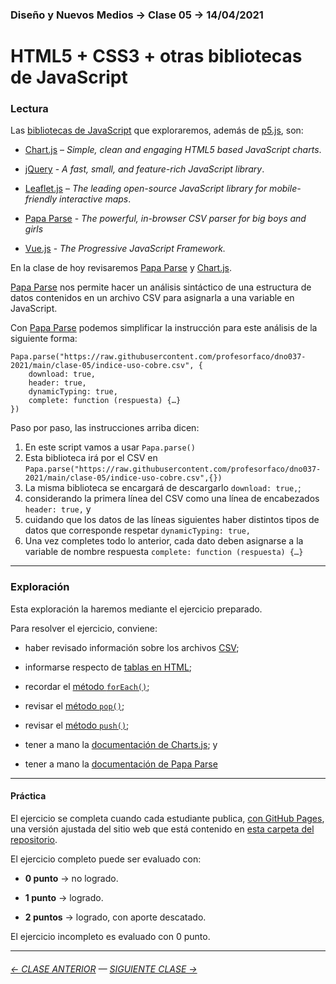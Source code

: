 ### Diseño y Nuevos Medios → Clase 05 → 14/04/2021

# HTML5 + CSS3 + otras bibliotecas de JavaScript

### Lectura

Las [bibliotecas de JavaScript](https://en.wikipedia.org/wiki/List_of_JavaScript_libraries) que exploraremos, además de [p5.js](https://p5js.org/es/), son:

- [Chart.js](https://www.chartjs.org/) – *Simple, clean and engaging HTML5 based JavaScript charts*.

- [jQuery](https://jquery.com/) - *A fast, small, and feature-rich JavaScript library*.

- [Leaflet.js](https://leafletjs.com/) – *The leading open-source JavaScript library for mobile-friendly interactive maps*.

- [Papa Parse](https://www.papaparse.com/) - *The powerful, in-browser CSV parser for big boys and girls*

- [Vue.js](https://v3.vuejs.org/) - *The Progressive JavaScript Framework.*

En la clase de hoy revisaremos [Papa Parse](https://www.papaparse.com/) y [Chart.js](https://www.chartjs.org/).

[Papa Parse](https://www.papaparse.com/) nos permite hacer un análisis sintáctico de una estructura de datos contenidos en un archivo CSV para asignarla a una variable en JavaScript.

Con [Papa Parse](https://www.papaparse.com/) podemos simplificar la instrucción para este análisis de la siguiente forma:

```
Papa.parse("https://raw.githubusercontent.com/profesorfaco/dno037-2021/main/clase-05/indice-uso-cobre.csv", {
    download: true,
    header: true,
    dynamicTyping: true,
    complete: function (respuesta) {…}
})
```

Paso por paso, las instrucciones arriba dicen:

1. En este script vamos a usar `Papa.parse()`
2. Esta biblioteca irá por el CSV en `Papa.parse("https://raw.githubusercontent.com/profesorfaco/dno037-2021/main/clase-05/indice-uso-cobre.csv",{})`
3. La misma biblioteca se encargará de descargarlo `download: true,`; 
4. considerando la primera línea del CSV como una línea de encabezados `header: true,` y
5. cuidando que los datos de las líneas siguientes  haber distintos tipos de datos que corresponde respetar `dynamicTyping: true,`
6. Una vez completes todo lo anterior, cada dato deben asignarse a la variable de nombre respuesta `complete: function (respuesta) {…}`

- - - - - - - - - - - 

### Exploración

Esta exploración la haremos mediante el ejercicio preparado. 

Para resolver el ejercicio, conviene: 

- haber revisado información sobre los archivos [CSV](https://es.wikipedia.org/wiki/Valores_separados_por_comas);

- informarse respecto de [tablas en HTML](https://www.htmlquick.com/es/tutorials/tables.html);

- recordar el [método `forEach()`](https://developer.mozilla.org/es/docs/Web/JavaScript/Referencia/Objetos_globales/Array/forEach);

- revisar el [método `pop()`](https://developer.mozilla.org/es/docs/Web/JavaScript/Referencia/Objetos_globales/Array/pop);

- revisar el [método `push()`](https://developer.mozilla.org/es/docs/Web/JavaScript/Referencia/Objetos_globales/Array/push);

- tener a mano la [documentación de Charts.js](https://www.chartjs.org/docs/latest/); y

- tener a mano la [documentación de Papa Parse](https://www.papaparse.com/docs)

- - - - - - -

#### Práctica

El ejercicio se completa cuando cada estudiante publica, [con GitHub Pages](https://docs.github.com/es/free-pro-team@latest/github/working-with-github-pages/configuring-a-publishing-source-for-your-github-pages-site), una versión ajustada del sitio web que está contenido en [esta carpeta del repositorio](https://profesorfaco.github.io/dno037-2021/clase-05/).

El ejercicio completo puede ser evaluado con:

- **0 punto** → no logrado.

- **1 punto** → logrado.

- **2 puntos** → logrado, con aporte descatado.

El ejercicio incompleto es evaluado con 0 punto.

- - - - - - - - - - - -

###### [← CLASE ANTERIOR](https://github.com/profesorfaco/dno037-2021/tree/main/clase-04) — [SIGUIENTE CLASE →](https://github.com/profesorfaco/dno037-2021/tree/main/clase-06)
